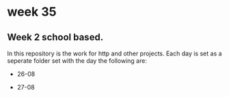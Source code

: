 # week 35 

## Week 2 school based.

In this repository is the work for http and other projects.
Each day is set as a seperate folder set with the day the following are:

* 26-08

* 27-08